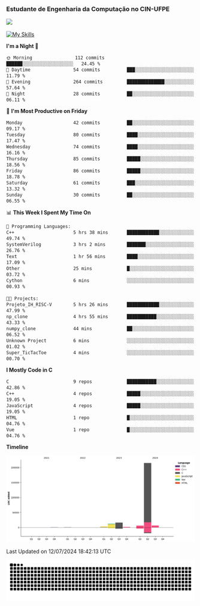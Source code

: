 
### Estudante de Engenharia da Computação no CIN-UFPE
<div>
      <!--<img width=400 src="https://github-readme-stats.vercel.app/api?username=Zed201&show_icons=true&theme=tokyonight" /-->
      <img width=400 src='https://leetcode.card.workers.dev/Zed201?theme=nord&font=baloo&extension=null' />
</div>


[![My Skills](https://skillicons.dev/icons?i=c,cpp,py,java,neovim&theme=dark)](https://skillicons.dev)

<!--START_SECTION:waka-->
**I'm a Night 🦉** 

```text
🌞 Morning                112 commits         ██████░░░░░░░░░░░░░░░░░░░   24.45 % 
🌆 Daytime                54 commits          ███░░░░░░░░░░░░░░░░░░░░░░   11.79 % 
🌃 Evening                264 commits         ██████████████░░░░░░░░░░░   57.64 % 
🌙 Night                  28 commits          ██░░░░░░░░░░░░░░░░░░░░░░░   06.11 % 
```
📅 **I'm Most Productive on Friday** 

```text
Monday                   42 commits          ██░░░░░░░░░░░░░░░░░░░░░░░   09.17 % 
Tuesday                  80 commits          ████░░░░░░░░░░░░░░░░░░░░░   17.47 % 
Wednesday                74 commits          ████░░░░░░░░░░░░░░░░░░░░░   16.16 % 
Thursday                 85 commits          █████░░░░░░░░░░░░░░░░░░░░   18.56 % 
Friday                   86 commits          █████░░░░░░░░░░░░░░░░░░░░   18.78 % 
Saturday                 61 commits          ███░░░░░░░░░░░░░░░░░░░░░░   13.32 % 
Sunday                   30 commits          ██░░░░░░░░░░░░░░░░░░░░░░░   06.55 % 
```


📊 **This Week I Spent My Time On** 

```text
💬 Programming Languages: 
C++                      5 hrs 38 mins       ████████████░░░░░░░░░░░░░   49.74 % 
SystemVerilog            3 hrs 2 mins        ███████░░░░░░░░░░░░░░░░░░   26.76 % 
Text                     1 hr 56 mins        ████░░░░░░░░░░░░░░░░░░░░░   17.09 % 
Other                    25 mins             █░░░░░░░░░░░░░░░░░░░░░░░░   03.72 % 
Cython                   6 mins              ░░░░░░░░░░░░░░░░░░░░░░░░░   00.93 % 

🐱‍💻 Projects: 
Projeto_IH_RISC-V        5 hrs 26 mins       ████████████░░░░░░░░░░░░░   47.99 % 
np_clone                 4 hrs 55 mins       ███████████░░░░░░░░░░░░░░   43.33 % 
numpy_clone              44 mins             ██░░░░░░░░░░░░░░░░░░░░░░░   06.52 % 
Unknown Project          6 mins              ░░░░░░░░░░░░░░░░░░░░░░░░░   01.02 % 
Super_TicTacToe          4 mins              ░░░░░░░░░░░░░░░░░░░░░░░░░   00.70 % 
```

**I Mostly Code in C** 

```text
C                        9 repos             ███████████░░░░░░░░░░░░░░   42.86 % 
C++                      4 repos             █████░░░░░░░░░░░░░░░░░░░░   19.05 % 
JavaScript               4 repos             █████░░░░░░░░░░░░░░░░░░░░   19.05 % 
HTML                     1 repo              █░░░░░░░░░░░░░░░░░░░░░░░░   04.76 % 
Vue                      1 repo              █░░░░░░░░░░░░░░░░░░░░░░░░   04.76 % 
```



**Timeline**

![Lines of Code chart](https://raw.githubusercontent.com/Zed201/Zed201/master/assets/bar_graph.png)


 Last Updated on 12/07/2024 18:42:13 UTC
<!--END_SECTION:waka-->

<picture>
  <source media="(prefers-color-scheme: dark)" srcset="https://github.com/Zed201/Zed201/blob/output/github-contribution-grid-snake-dark.svg" />
  <img alt="github-snake" src="https://github.com/Zed201/Zed201/blob/output/github-contribution-grid-snake-dark.svg" />
</picture>

